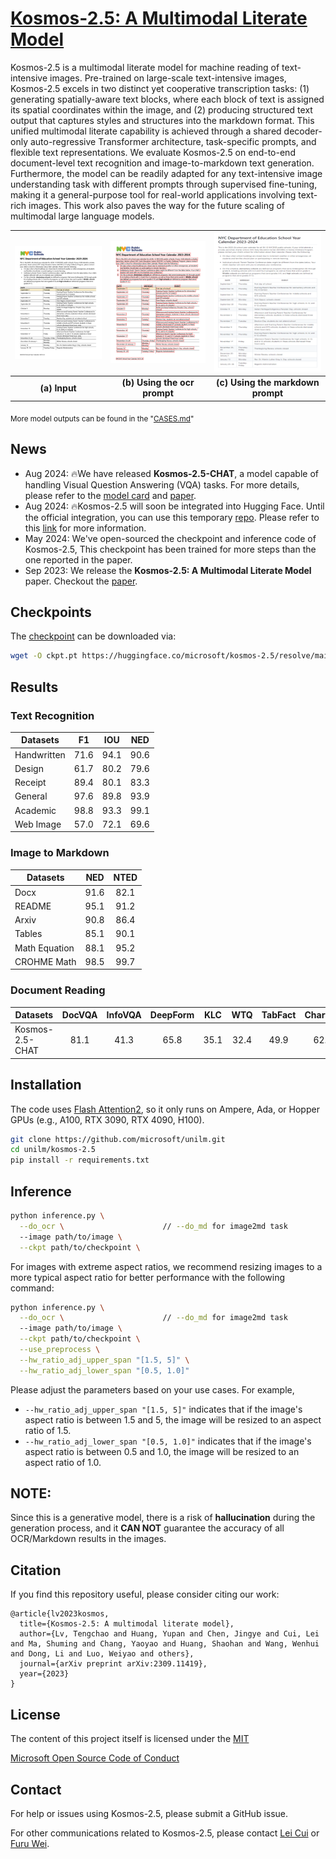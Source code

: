 # [Kosmos-2.5: A Multimodal Literate Model](https://arxiv.org/abs/2309.11419)
Kosmos-2.5 is a multimodal literate model for machine reading of text-intensive images. Pre-trained on large-scale text-intensive images, Kosmos-2.5 excels in two distinct yet cooperative transcription tasks: (1) generating spatially-aware text blocks, where each block of text is assigned its spatial coordinates within the image, and (2) producing structured text output that captures styles and structures into the markdown format. This unified multimodal literate capability is achieved through a shared decoder-only auto-regressive Transformer architecture, task-specific prompts, and flexible text representations. We evaluate Kosmos-2.5 on end-to-end document-level text recognition and image-to-markdown text generation. Furthermore, the model can be readily adapted for any text-intensive image understanding task with different prompts through supervised fine-tuning, making it a general-purpose tool for real-world applications involving text-rich images. This work also paves the way for the future scaling of multimodal large language models.

| ![Image 1](assets/example/in.png) | ![Image 2](assets/example/ocr.png) | ![Image 3](assets/example/md.png) |
|:---------------------------------:|:----------------------------------:|:---------------------------------:|
|       **(a) Input**               |    **(b) Using the ocr prompt** |   **(c) Using the markdown prompt** |

<sub>More model outputs can be found in the "[CASES.md](./CASES.md)"</sub>

## News
- Aug 2024: 🔥We have released **Kosmos-2.5-CHAT**, a model capable of handling Visual Question Answering (VQA) tasks. For more details, please refer to the [model card](https://huggingface.co/microsoft/kosmos-2.5-chat) and [paper](https://arxiv.org/abs/2309.11419).
- Aug 2024: 🔥Kosmos-2.5 will soon be integrated into Hugging Face. Until the official integration, you can use this temporary [repo](https://github.com/tic-top/transformers.git). Please refer to this [link](https://huggingface.co/microsoft/kosmos-2.5) for more information.
- May 2024: We've open-sourced the checkpoint and inference code of Kosmos-2.5, This checkpoint has been trained for more steps than the one reported in the paper.  
- Sep 2023: We release the **Kosmos-2.5: A Multimodal Literate Model** paper. Checkout the [paper](https://arxiv.org/abs/2309.11419).

## Checkpoints
The [checkpoint](https://huggingface.co/microsoft/kosmos-2.5/resolve/main/ckpt.pt?download=true) can be downloaded via:
```bash
wget -O ckpt.pt https://huggingface.co/microsoft/kosmos-2.5/resolve/main/ckpt.pt?download=true
```

## Results
### Text Recognition
| Datasets    |  F1  |  IOU | NED  |
|-------------|:----:|:----:|:----:|
| Handwritten | 71.6 | 94.1 | 90.6 |
| Design      | 61.7 | 80.2 | 79.6 |
| Receipt     | 89.4 | 80.1 | 83.3 |
| General     | 97.6 | 89.8 | 93.9 |
| Academic    | 98.8 | 93.3 | 99.1 |
| Web Image   | 57.0 | 72.1 | 69.6 |

### Image to Markdown
| Datasets      | NED  | NTED |
|---------------|:----:|:----:|
| Docx          | 91.6 | 82.1 |
| README        | 95.1 | 91.2 |
| Arxiv         | 90.8 | 86.4 |
| Tables        | 85.1 | 90.1 |
| Math Equation | 88.1 | 95.2 |
| CROHME Math   | 98.5 | 99.7 |

### Document Reading
| Datasets        | DocVQA | InfoVQA | DeepForm | KLC | WTQ | TabFact | ChartQA | TextVQA | VisualMRC |
|-----------------|:------:|:-------:|:--------:|:---:|:---:|:-------:|:-------:|:-------:|:---------:|
| Kosmos-2.5-CHAT |  81.1  |  41.3   |   65.8   |35.1 |32.4 | 49.9    | 62.3    | 40.7    | 156.0     | 

## Installation
The code uses [Flash Attention2](https://github.com/Dao-AILab/flash-attention), so it only runs on Ampere, Ada, or Hopper GPUs (e.g., A100, RTX 3090, RTX 4090, H100).
``` bash
git clone https://github.com/microsoft/unilm.git
cd unilm/kosmos-2.5
pip install -r requirements.txt
```

## Inference

  ``` bash
  python inference.py \
    --do_ocr \                      // --do_md for image2md task
    --image path/to/image \
    --ckpt path/to/checkpoint \ 
  ```
For images with extreme aspect ratios, we recommend resizing images to a more typical aspect ratio for better performance with the following command:
  ``` bash
  python inference.py \
    --do_ocr \                      // --do_md for image2md task
    --image path/to/image \
    --ckpt path/to/checkpoint \
    --use_preprocess \
    --hw_ratio_adj_upper_span "[1.5, 5]" \
    --hw_ratio_adj_lower_span "[0.5, 1.0]" 
  ```
  Please adjust the parameters based on your use cases. For example,
  - `--hw_ratio_adj_upper_span "[1.5, 5]"` indicates that if the image's aspect ratio is between 1.5 and 5, the image will be resized to an aspect ratio of 1.5. 
  - `--hw_ratio_adj_lower_span "[0.5, 1.0]"` indicates that if the image's aspect ratio is between 0.5 and 1.0, the image will be resized to an aspect ratio of 1.0.
  
  

## NOTE:
Since this is a generative model, there is a risk of **hallucination** during the generation process, and it **CAN NOT** guarantee the accuracy of all OCR/Markdown results in the images.

## Citation

If you find this repository useful, please consider citing our work:
```
@article{lv2023kosmos,
  title={Kosmos-2.5: A multimodal literate model},
  author={Lv, Tengchao and Huang, Yupan and Chen, Jingye and Cui, Lei and Ma, Shuming and Chang, Yaoyao and Huang, Shaohan and Wang, Wenhui and Dong, Li and Luo, Weiyao and others},
  journal={arXiv preprint arXiv:2309.11419},
  year={2023}
}
```


## License
The content of this project itself is licensed under the [MIT](./LICENSE)

[Microsoft Open Source Code of Conduct](https://opensource.microsoft.com/codeofconduct)


## Contact
For help or issues using Kosmos-2.5, please submit a GitHub issue.

For other communications related to Kosmos-2.5, please contact [Lei Cui](mailto:lecu@microsoft.com) or [Furu Wei](mailto:fuwei@microsoft.com).
